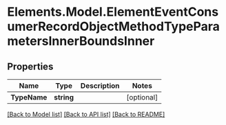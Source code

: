 # Elements.Model.ElementEventConsumerRecordObjectMethodTypeParametersInnerBoundsInner

## Properties

Name | Type | Description | Notes
------------ | ------------- | ------------- | -------------
**TypeName** | **string** |  | [optional] 

[[Back to Model list]](../README.md#documentation-for-models) [[Back to API list]](../README.md#documentation-for-api-endpoints) [[Back to README]](../README.md)

